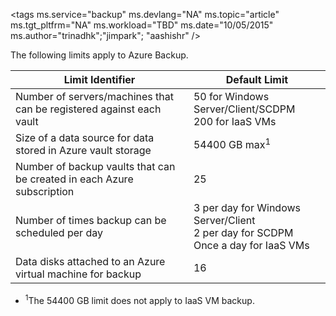 <properties
   pageTitle="Azure Backup limits table"
   description="Describes system limits for Azure Backup."
   services="backup"
   documentationCenter="NA"
   authors="Jim-Parker"
   manager="jwhit"
   editor="" />

<tags
   ms.service="backup"
   ms.devlang="NA"
   ms.topic="article"
   ms.tgt_pltfrm="NA"
   ms.workload="TBD"
   ms.date="10/05/2015"
   ms.author="trinadhk";"jimpark"; "aashishr" />


The following limits apply to Azure Backup.

| Limit Identifier | Default Limit |
| --- | --- |
| Number of servers/machines that can be registered against each vault |50 for Windows Server/Client/SCDPM <br/> 200 for IaaS VMs |
| Size of a data source for data stored in Azure vault storage |54400 GB max<sup>1</sup> |
| Number of backup vaults that can be created in each Azure subscription |25 |
| Number of times backup can be scheduled per day |3 per day for Windows Server/Client <br/> 2 per day for SCDPM <br/> Once a day for IaaS VMs |
| Data disks attached to an Azure virtual machine for backup |16 |

* <sup>1</sup>The 54400 GB limit does not apply to IaaS VM backup.

